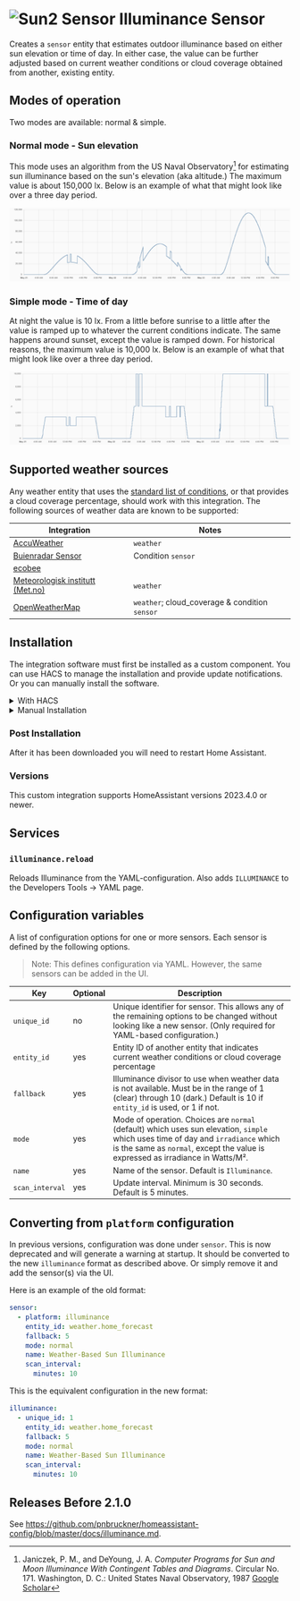 # <img src="https://brands.home-assistant.io/illuminance/icon.png" alt="Sun2 Sensor" width="50" height="50"/> Illuminance Sensor
Creates a `sensor` entity that estimates outdoor illuminance based on either sun elevation or time of day.
In either case, the value can be further adjusted based on current weather conditions or cloud coverage obtained from another, existing entity.


## Modes of operation
Two modes are available: normal & simple.

### Normal mode - Sun elevation
This mode uses an algorithm from the US Naval Observatory[^1] for estimating sun illuminance based on the sun's elevation (aka altitude.) The maximum value is about 150,000 lx. Below is an example of what that might look like over a three day period.

<p align="center">
  <img src=images/normal.png>
</p>

[^1]: Janiczek, P. M., and DeYoung, J. A. _Computer Programs for Sun and Moon Illuminance With Contingent Tables and Diagrams_. Circular No. 171. Washington, D. C.: United States Naval Observatory, 1987 [Google Scholar](https://scholar.google.com/scholar_lookup?title=Computer%20programs%20for%20sun%20and%20moon%20illuminance%20with%20contingent%20tables%20and%20diagrams&author=P.%20M.%20Janiczek&author=J.%20A.%20Deyoung&publication_year=1987&book=Computer%20programs%20for%20sun%20and%20moon%20illuminance%20with%20contingent%20tables%20and%20diagrams)

### Simple mode - Time of day
At night the value is 10 lx. From a little before sunrise to a little after the value is ramped up to whatever the current conditions indicate. The same happens around sunset, except the value is ramped down. For historical reasons, the maximum value is 10,000 lx. Below is an example of what that might look like over a three day period.

<p align="center">
  <img src=images/simple.png>
</p>

## Supported weather sources
Any weather entity that uses the [standard list of conditions](https://www.home-assistant.io/integrations/weather/#condition-mapping), or that provides a cloud coverage percentage, should work with this integration.
The following sources of weather data are known to be supported:

Integration | Notes
-|-
[AccuWeather](https://www.home-assistant.io/integrations/accuweather/) | `weather`
[Buienradar Sensor](https://www.home-assistant.io/integrations/buienradar/#sensor) | Condition `sensor`
[ecobee](https://www.home-assistant.io/integrations/ecobee/) |
[Meteorologisk institutt (Met.no)](https://www.home-assistant.io/integrations/met/) | `weather`
[OpenWeatherMap](https://www.home-assistant.io/integrations/openweathermap/) | `weather`; cloud_coverage & condition `sensor`

## Installation

The integration software must first be installed as a custom component.
You can use HACS to manage the installation and provide update notifications.
Or you can manually install the software.

<details>
<summary>With HACS</summary>

[![hacs_badge](https://img.shields.io/badge/HACS-Custom-41BDF5.svg)](https://hacs.xyz/)

1. Add this repo as a [custom repository](https://hacs.xyz/docs/faq/custom_repositories/):
   It should then appear as a new integration. Click on it. If necessary, search for "illuminance".
   ```text
   https://github.com/pnbruckner/ha-illuminance
   ```
   Or use this button:
  
   [![Open your Home Assistant instance and open a repository inside the Home Assistant Community Store.](https://my.home-assistant.io/badges/hacs_repository.svg)](https://my.home-assistant.io/redirect/hacs_repository/?owner=pnbruckner&repository=ha-illuminance&category=integration)

1. Download the integration using the appropriate button.

</details>

<details>
<summary>Manual Installation</summary>

Place a copy of the files from [`custom_components/illuminance`](custom_components/illuminance)
in `<config>/custom_components/illuminance`,
where `<config>` is your Home Assistant configuration directory.

>__NOTE__: When downloading, make sure to use the `Raw` button from each file's page.

</details>

### Post Installation

After it has been downloaded you will need to restart Home Assistant.

### Versions

This custom integration supports HomeAssistant versions 2023.4.0 or newer.

## Services

### `illuminance.reload`

Reloads Illuminance from the YAML-configuration. Also adds `ILLUMINANCE` to the Developers Tools -> YAML page.

## Configuration variables

A list of configuration options for one or more sensors. Each sensor is defined by the following options.

> Note: This defines configuration via YAML. However, the same sensors can be added in the UI.

Key | Optional | Description
-|-|-
`unique_id` | no | Unique identifier for sensor. This allows any of the remaining options to be changed without looking like a new sensor. (Only required for YAML-based configuration.)
`entity_id` | yes | Entity ID of another entity that indicates current weather conditions or cloud coverage percentage
`fallback` | yes | Illuminance divisor to use when weather data is not available. Must be in the range of 1 (clear) through 10 (dark.) Default is 10 if `entity_id` is used, or 1 if not.
`mode` | yes | Mode of operation. Choices are `normal` (default) which uses sun elevation, `simple` which uses time of day and `irradiance` which is the same as `normal`, except the value is expressed as irradiance in Watts/M².
`name` | yes | Name of the sensor. Default is `Illuminance`.
`scan_interval` | yes | Update interval. Minimum is 30 seconds. Default is 5 minutes.

## Converting from `platform` configuration

In previous versions, configuration was done under `sensor`.
This is now deprecated and will generate a warning at startup.
It should be converted to the new `illuminance` format as described above.
Or simply remove it and add the sensor(s) via the UI.

Here is an example of the old format:

```yaml
sensor:
  - platform: illuminance
    entity_id: weather.home_forecast
    fallback: 5
    mode: normal
    name: Weather-Based Sun Illuminance
    scan_interval:
      minutes: 10
```

This is the equivalent configuration in the new format:

```yaml
illuminance:
  - unique_id: 1
    entity_id: weather.home_forecast
    fallback: 5
    mode: normal
    name: Weather-Based Sun Illuminance
    scan_interval:
      minutes: 10
```

## Releases Before 2.1.0
See https://github.com/pnbruckner/homeassistant-config/blob/master/docs/illuminance.md.
